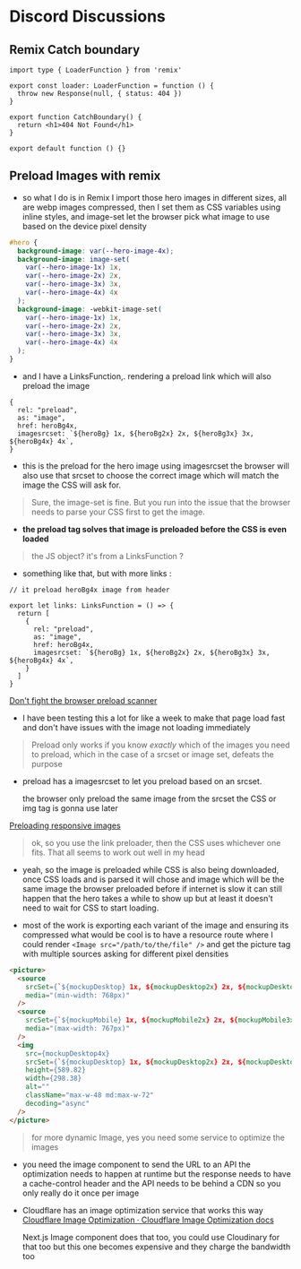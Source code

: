 # Discord Discussions

## Remix Catch boundary

```tsx
import type { LoaderFunction } from 'remix'

export const loader: LoaderFunction = function () {
  throw new Response(null, { status: 404 })
}

export function CatchBoundary() {
  return <h1>404 Not Found</h1>
}

export default function () {}
```

## Preload Images with remix

- so what I do is in Remix I import those hero images in different sizes, all are webp images compressed, then I set them as CSS variables using inline styles, and image-set let the browser pick what image to use based on the device pixel density 

```css
#hero {
  background-image: var(--hero-image-4x);
  background-image: image-set(
    var(--hero-image-1x) 1x,
    var(--hero-image-2x) 2x,
    var(--hero-image-3x) 3x,
    var(--hero-image-4x) 4x
  );
  background-image: -webkit-image-set(
    var(--hero-image-1x) 1x,
    var(--hero-image-2x) 2x,
    var(--hero-image-3x) 3x,
    var(--hero-image-4x) 4x
  );
}
```

- and I have a LinksFunction,. rendering a preload link which will also preload the image

```tsx
{
  rel: "preload",
  as: "image",
  href: heroBg4x,
  imagesrcset: `${heroBg} 1x, ${heroBg2x} 2x, ${heroBg3x} 3x, ${heroBg4x} 4x`,
}
```

- this is the preload for the hero image using imagesrcset the browser will also use that srcset to choose the correct image which will match the image the CSS will ask for.

> Sure, the image-set is fine. But you run into the issue that the browser needs to parse your CSS first to get the image.

- **the preload tag solves that image is preloaded before the CSS is even loaded**

> the JS object? it's from a LinksFunction ?

- something like that, but with more links :

```tsx
// it preload heroBg4x image from header

export let links: LinksFunction = () => {
  return [
    {
      rel: "preload",
      as: "image",
      href: heroBg4x,
      imagesrcset: `${heroBg} 1x, ${heroBg2x} 2x, ${heroBg3x} 3x, ${heroBg4x} 4x`,
    }
  ]
}
```

[Don't fight the browser preload scanner](https://web.dev/preload-scanner/)



- I have been testing this a lot for like a week to make that page load fast and don't have issues with the image not loading immediately

> Preload only works if you know *exactly* which of the images you need to preload, which in the case of a srcset or image set, defeats the purpose

- preload has a imagesrcset to let you preload based on an srcset. 
  
  the browser only preload the same image from the srcset the CSS or img tag is gonna use later
  
  

[Preloading responsive images](https://web.dev/preload-responsive-images/)



>  ok, so you use the link preloader, then the CSS uses whichever one fits. That all seems to work out well in my head

- yeah, so the image is preloaded while CSS is also being downloaded, once CSS loads and is parsed it will chose and image which will be the same image the browser preloaded before if internet is slow it can still happen that the hero takes a while to show up but at least it doesn't need to wait for CSS to start loading.

- most of the work is exporting each variant of the image and ensuring its compressed what would be cool is to have a resource route where I could render `<Image src="/path/to/the/file" />` and get the picture tag with multiple sources asking for different pixel densities

```html
<picture>
  <source
    srcSet={`${mockupDesktop} 1x, ${mockupDesktop2x} 2x, ${mockupDesktop3x} 3x, ${mockupDesktop4x} 4x`}
    media="(min-width: 768px)"
  />
  <source
    srcSet={`${mockupMobile} 1x, ${mockupMobile2x} 2x, ${mockupMobile3x} 3x, ${mockupMobile4x} 4x`}
    media="(max-width: 767px)"
  />
  <img
    src={mockupDesktop4x}
    srcSet={`${mockupDesktop} 1x, ${mockupDesktop2x} 2x, ${mockupDesktop3x} 3x, ${mockupDesktop4x} 4x`}
    height={589.82}
    width={298.38}
    alt=""
    className="max-w-48 md:max-w-72"
    decoding="async"
  />
</picture>
```

> for more dynamic Image, yes you need some service to optimize the images

- you need the image component to send the URL to an API the optimization needs to happen at runtime but the response needs to have a cache-control header and the API needs to be behind a CDN so you only really do it once per image

- Cloudflare has an image optimization service that works this way [Cloudflare Image Optimization · Cloudflare Image Optimization docs](https://developers.cloudflare.com/images "https://developers.cloudflare.com/images")
  
  Next.js Image component does that too, you could use Cloudinary for that too but this one becomes expensive and they charge the bandwidth too



